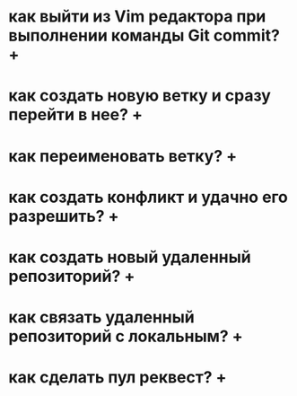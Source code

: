 # как выйти из Vim редактора при выполнении команды Git commit? +

# как создать новую ветку и сразу перейти в нее? +

# как переименовать ветку? +

# как создать конфликт и удачно его разрешить? +

# как создать новый удаленный репозиторий? +

# как связать удаленный репозиторий с локальным? +

# как сделать пул реквест? +